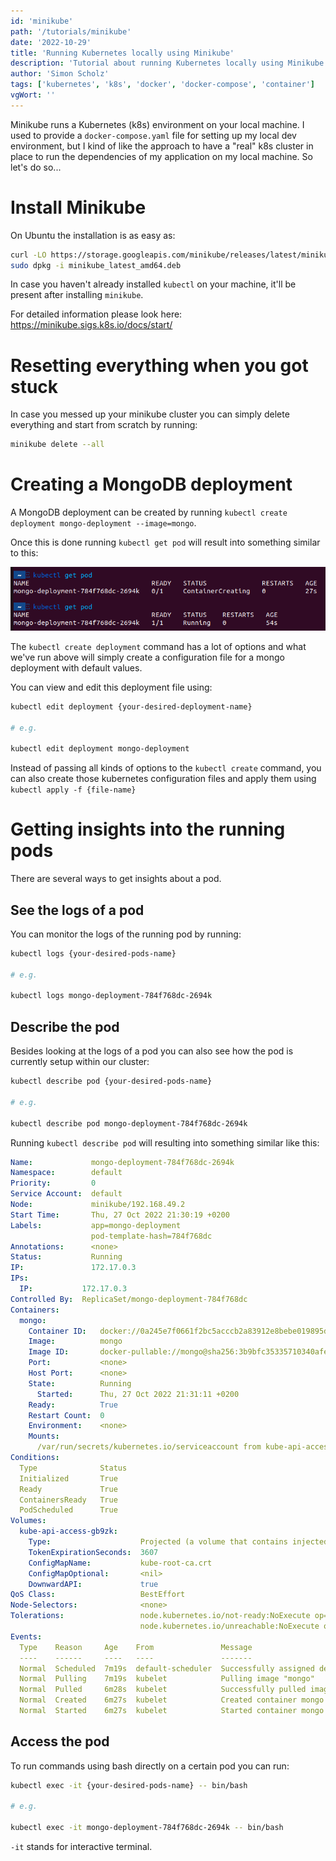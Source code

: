 ```yaml
---
id: 'minikube'
path: '/tutorials/minikube'
date: '2022-10-29'
title: 'Running Kubernetes locally using Minikube'
description: 'Tutorial about running Kubernetes locally using Minikube'
author: 'Simon Scholz'
tags: ['kubernetes', 'k8s', 'docker', 'docker-compose', 'container']
vgWort: ''
---
```


Minikube runs a Kubernetes (k8s) environment on your local machine.
I used to provide a `docker-compose.yaml` file for setting up my local dev environment, but I kind of like the approach to have a "real" k8s cluster in place to run the dependencies of my application on my local machine. So let's do so...

# Install Minikube

On Ubuntu the installation is as easy as:

```bash
curl -LO https://storage.googleapis.com/minikube/releases/latest/minikube_latest_amd64.deb
sudo dpkg -i minikube_latest_amd64.deb
```

In case you haven't already installed `kubectl` on your machine, it'll be present after installing `minikube`.

For detailed information please look here: https://minikube.sigs.k8s.io/docs/start/

# Resetting everything when you got stuck

In case you messed up your minikube cluster you can simply delete everything and start from scratch by running:

```bash
minikube delete --all
```

# Creating a MongoDB deployment

A MongoDB deployment can be created by running `kubectl create deployment mongo-deployment --image=mongo`.

Once this is done running `kubectl get pod` will result into something similar to this:

![kubectl get pod in shell](./get-mongo-pod.png)

The `kubectl create deployment` command has a lot of options and what we've run above will simply create a configuration file for a mongo deployment with default values.

You can view and edit this deployment file using:

```bash
kubectl edit deployment {your-desired-deployment-name}

# e.g.

kubectl edit deployment mongo-deployment
```

Instead of passing all kinds of options to the `kubectl create` command, you can also create those kubernetes configuration files and apply them using `kubectl apply -f {file-name}`

# Getting insights into the running pods

There are several ways to get insights about a pod.

## See the logs of a pod

You can monitor the logs of the running pod by running:

```bash
kubectl logs {your-desired-pods-name}

# e.g.

kubectl logs mongo-deployment-784f768dc-2694k
```

## Describe the pod

Besides looking at the logs of a pod you can also see how the pod is currently setup within our cluster:

```bash
kubectl describe pod {your-desired-pods-name}

# e.g.

kubectl describe pod mongo-deployment-784f768dc-2694k
```

Running `kubectl describe pod` will resulting into something similar like this:

```yaml
Name:             mongo-deployment-784f768dc-2694k
Namespace:        default
Priority:         0
Service Account:  default
Node:             minikube/192.168.49.2
Start Time:       Thu, 27 Oct 2022 21:30:19 +0200
Labels:           app=mongo-deployment
                  pod-template-hash=784f768dc
Annotations:      <none>
Status:           Running
IP:               172.17.0.3
IPs:
  IP:           172.17.0.3
Controlled By:  ReplicaSet/mongo-deployment-784f768dc
Containers:
  mongo:
    Container ID:   docker://0a245e7f0661f2bc5acccb2a83912e8bebe019895de9a828efaf7e89a2767f5a
    Image:          mongo
    Image ID:       docker-pullable://mongo@sha256:3b9bfc35335710340afe1e98c870491b2a969fd93b62505b4617eab73d97cec6
    Port:           <none>
    Host Port:      <none>
    State:          Running
      Started:      Thu, 27 Oct 2022 21:31:11 +0200
    Ready:          True
    Restart Count:  0
    Environment:    <none>
    Mounts:
      /var/run/secrets/kubernetes.io/serviceaccount from kube-api-access-gb9zk (ro)
Conditions:
  Type              Status
  Initialized       True 
  Ready             True 
  ContainersReady   True 
  PodScheduled      True 
Volumes:
  kube-api-access-gb9zk:
    Type:                    Projected (a volume that contains injected data from multiple sources)
    TokenExpirationSeconds:  3607
    ConfigMapName:           kube-root-ca.crt
    ConfigMapOptional:       <nil>
    DownwardAPI:             true
QoS Class:                   BestEffort
Node-Selectors:              <none>
Tolerations:                 node.kubernetes.io/not-ready:NoExecute op=Exists for 300s
                             node.kubernetes.io/unreachable:NoExecute op=Exists for 300s
Events:
  Type    Reason     Age    From               Message
  ----    ------     ----   ----               -------
  Normal  Scheduled  7m19s  default-scheduler  Successfully assigned default/mongo-deployment-784f768dc-2694k to minikube
  Normal  Pulling    7m19s  kubelet            Pulling image "mongo"
  Normal  Pulled     6m28s  kubelet            Successfully pulled image "mongo" in 51.042556324s
  Normal  Created    6m27s  kubelet            Created container mongo
  Normal  Started    6m27s  kubelet            Started container mongo
```

## Access the pod

To run commands using bash directly on a certain pod you can run:

```bash
kubectl exec -it {your-desired-pods-name} -- bin/bash

# e.g.

kubectl exec -it mongo-deployment-784f768dc-2694k -- bin/bash
```

`-it` stands for interactive terminal.
